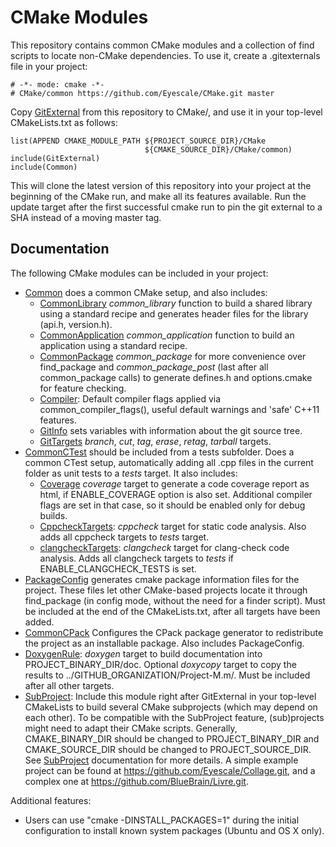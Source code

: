 # CMake Modules

This repository contains common CMake modules and a collection of find scripts
to locate non-CMake dependencies. To use it, create a .gitexternals file in your
project:

    # -*- mode: cmake -*-
    # CMake/common https://github.com/Eyescale/CMake.git master

Copy [GitExternal](GitExternal.cmake) from this repository to CMake/,
and use it in your top-level CMakeLists.txt as follows:

    list(APPEND CMAKE_MODULE_PATH ${PROJECT_SOURCE_DIR}/CMake
                                  ${CMAKE_SOURCE_DIR}/CMake/common)
    include(GitExternal)
    include(Common)

This will clone the latest version of this repository into your project at
the beginning of the CMake run, and make all its features available. Run the 
update target after the first successful cmake run to pin the git external to
a SHA instead of a moving master tag.

## Documentation

The following CMake modules can be included in your project:

* [Common](Common.cmake) does a common CMake setup, and also includes:
    * [CommonLibrary](CommonLibrary.cmake) *common_library* function to build a
      shared library using a standard recipe and generates header files for the
      library (api.h, version.h).
    * [CommonApplication](CommonApplication.cmake) *common_application*
      function to build an application using a standard recipe.
    * [CommonPackage](CommonPackage.cmake) *common_package* for more convenience
      over find_package and *common_package_post* (last after all common_package
      calls) to generate defines.h and options.cmake for feature checking.
    * [Compiler](Compiler.cmake): Default compiler flags applied via
      common_compiler_flags(), useful default warnings and 'safe' C++11
      features.
    * [GitInfo](GitInfo.cmake) sets variables with information about the git
      source tree.
    * [GitTargets](GitTargets.cmake) *branch*, *cut*, *tag*, *erase*, *retag*,
      *tarball* targets.
* [CommonCTest](CommonCTest.cmake) should be included from a tests subfolder.
      Does a common CTest setup, automatically adding all .cpp files in the
      current folder as unit tests to a *tests* target. It also includes:
    * [Coverage](Coverage.cmake) *coverage* target to generate a code coverage
      report as html, if ENABLE_COVERAGE option is also set. Additional compiler
      flags are set in that case, so it should be enabled only for debug builds.
    * [CppcheckTargets](CppcheckTargets.cmake): *cppcheck* target for
      static code analysis. Also adds all cppcheck targets to *tests* target.
    * [clangcheckTargets](clangcheckTargets.cmake): *clangcheck* target for
      clang-check code analysis. Adds all clangcheck targets to *tests* if
      ENABLE_CLANGCHECK_TESTS is set.
* [PackageConfig](PackageConfig.cmake) generates cmake package information files
  for the project. These files let other CMake-based projects locate it through
  find_package (in config mode, without the need for a finder script). Must be
  included at the end of the CMakeLists.txt, after all targets have been added.
* [CommonCPack](CommonCPack.cmake) Configures the CPack package generator to
  redistribute the project as an installable package. Also includes
  PackageConfig.
* [DoxygenRule](DoxygenRule.cmake): *doxygen* target to build documentation into
  PROJECT_BINARY_DIR/doc. Optional *doxycopy* target to copy the results to
  ../GITHUB_ORGANIZATION/Project-M.m/. Must be included after all other targets.
* [SubProject](SubProject.cmake): Include this module right after GitExternal in
  your top-level CMakeLists to build several CMake subprojects (which may depend
  on each other).
  To be compatible with the SubProject feature, (sub)projects might need to
  adapt their CMake scripts. Generally, CMAKE_BINARY_DIR should be changed to
  PROJECT_BINARY_DIR and CMAKE_SOURCE_DIR should be changed to
  PROJECT_SOURCE_DIR. See [SubProject](SubProject.cmake) documentation for
  more details.
  A simple example project can be found at
  https://github.com/Eyescale/Collage.git, and a complex one at
  https://github.com/BlueBrain/Livre.git.

Additional features:
* Users can use "cmake -DINSTALL_PACKAGES=1" during the initial configuration to
  install known system packages (Ubuntu and OS X only).
